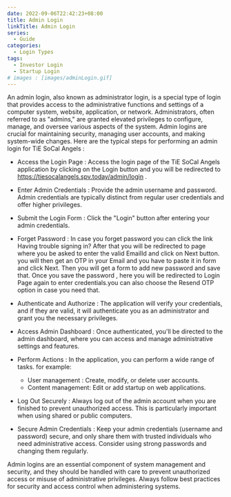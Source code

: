 ```yaml
---
date: 2022-09-06T22:42:23+08:00
title: Admin Login
linkTitle: Admin Login
series:
  - Guide
categories:
  - Login Types
tags:
  - Investor Login
  - Startup Login
# images : [images/adminLogin.gif]
---
```


An admin login, also known as administrator login, is a special type of login that provides access to the administrative functions and settings of a computer system, website, application, or network. Administrators, often referred to as "admins," are granted elevated privileges to configure, manage, and oversee various aspects of the system. Admin logins are crucial for maintaining security, managing user accounts, and making system-wide changes. Here are the typical steps for performing an admin login for TiE SoCal Angels : 

- Access the Login Page : Access the login page of the TiE SoCal Angels application by clicking on the Login button and you will be redirected to https://tiesocalangels.spv.today/admin/login .

- Enter Admin Credentials : Provide the admin username and password. Admin credentials are typically distinct from regular user credentials and offer higher privileges.

- Submit the Login Form : Click the "Login" button after entering your admin credentials.

- Forget Password : In case you forget password you can click the link Having trouble signing in? After that you will be redirected to page where you be asked to enter the valid EmailId and click on Next button. you will then get an OTP in your Email and you have to paste it in form and click Next. Then you will get a form to add new password and save that. Once you save the password , here you will be redirected to Login Page again to enter credentials.you can also choose the Resend OTP option in case you need that. 

- Authenticate and Authorize : The application will verify your credentials, and if they are valid, it will authenticate you as an administrator and grant you the necessary privileges.

- Access Admin Dashboard : Once authenticated, you'll be directed to the admin dashboard, where you can access and manage administrative settings and features.

- Perform Actions : In the application, you can perform a wide range of tasks. for example:
  - User management : Create, modify, or delete user accounts.
  - Content management: Edit or add startup on web applications.

- Log Out Securely : Always log out of the admin account when you are finished to prevent unauthorized access. This is particularly important when using shared or public computers.

- Secure Admin Credentials : Keep your admin credentials (username and password) secure, and only share them with trusted individuals who need administrative access. Consider using strong passwords and changing them regularly.

Admin logins are an essential component of system management and security, and they should be handled with care to prevent unauthorized access or misuse of administrative privileges. Always follow best practices for security and access control when administering systems.
